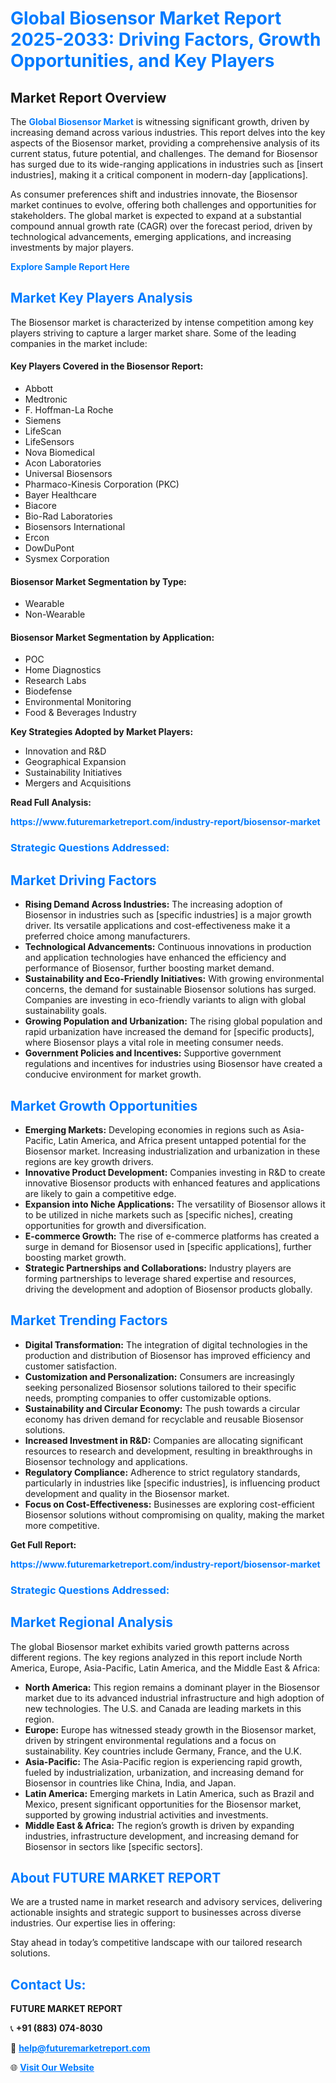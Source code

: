 <h1 style="color: #007BFF;">Global Biosensor Market Report 2025-2033: Driving Factors, Growth Opportunities, and Key Players</h1>

<section id="overview">
<h2>Market Report Overview</h2>
<p>The <a href="https://www.futuremarketreport.com/industry-report/biosensor-market" style="color: #007BFF; text-decoration: none;"><strong>Global Biosensor Market</strong></a> is witnessing significant growth, driven by increasing demand across various industries. This report delves into the key aspects of the Biosensor market, providing a comprehensive analysis of its current status, future potential, and challenges. The demand for Biosensor has surged due to its wide-ranging applications in industries such as [insert industries], making it a critical component in modern-day [applications].</p>
<p>As consumer preferences shift and industries innovate, the Biosensor market continues to evolve, offering both challenges and opportunities for stakeholders. The global market is expected to expand at a substantial compound annual growth rate (CAGR) over the forecast period, driven by technological advancements, emerging applications, and increasing investments by major players.</p>
</section>

<section id="overview">
<p><a href="https://www.futuremarketreport.com/request-sample/reportId=48873" style="color: #007BFF; text-decoration: none;"><strong>Explore Sample Report Here</strong></a></p>
</section>

<section id="key-players">
<h2 style="color: #007BFF;">Market Key Players Analysis</h2>
<p>The Biosensor market is characterized by intense competition among key players striving to capture a larger market share. Some of the leading companies in the market include:</p>
<h4>Key Players Covered in the Biosensor Report:</h4>
<ul><li>Abbott</li><li>Medtronic</li><li>F. Hoffman-La Roche</li><li>Siemens</li><li>LifeScan</li><li>LifeSensors</li><li>Nova Biomedical</li><li>Acon Laboratories</li><li>Universal Biosensors</li><li>Pharmaco-Kinesis Corporation (PKC)</li><li>Bayer Healthcare</li><li>Biacore</li><li>Bio-Rad Laboratories</li><li>Biosensors International</li><li>Ercon</li><li>DowDuPont</li><li>Sysmex Corporation</li></ul>
<h4>Biosensor Market Segmentation by Type:</h4>
<ul><li>Wearable</li><li>Non-Wearable</li></ul>

<h4>Biosensor Market Segmentation by Application:</h4>
<ul><li>POC</li><li>Home Diagnostics</li><li>Research Labs</li><li>Biodefense</li><li>Environmental Monitoring</li><li>Food &amp; Beverages Industry</li></ul>
<p><strong>Key Strategies Adopted by Market Players:</strong></p>
<ul>
<li>Innovation and R&D</li>
<li>Geographical Expansion</li>
<li>Sustainability Initiatives</li>
<li>Mergers and Acquisitions</li>
</ul>
</section>

<section>
<p><strong>Read Full Analysis: </strong></p><a href="https://www.futuremarketreport.com/industry-report/biosensor-market" style="color: #007BFF; text-decoration: none;"><strong>https://www.futuremarketreport.com/industry-report/biosensor-market</strong></a>
<h3 style="color: #007BFF;">Strategic Questions Addressed:</h3>
</section>

<section id="driving-factors">
<h2 style="color: #007BFF;">Market Driving Factors</h2>
<ul>
<li><strong>Rising Demand Across Industries:</strong> The increasing adoption of Biosensor in industries such as [specific industries] is a major growth driver. Its versatile applications and cost-effectiveness make it a preferred choice among manufacturers.</li>
<li><strong>Technological Advancements:</strong> Continuous innovations in production and application technologies have enhanced the efficiency and performance of Biosensor, further boosting market demand.</li>
<li><strong>Sustainability and Eco-Friendly Initiatives:</strong> With growing environmental concerns, the demand for sustainable Biosensor solutions has surged. Companies are investing in eco-friendly variants to align with global sustainability goals.</li>
<li><strong>Growing Population and Urbanization:</strong> The rising global population and rapid urbanization have increased the demand for [specific products], where Biosensor plays a vital role in meeting consumer needs.</li>
<li><strong>Government Policies and Incentives:</strong> Supportive government regulations and incentives for industries using Biosensor have created a conducive environment for market growth.</li>
</ul>
</section>

<section id="growth-opportunities">
<h2 style="color: #007BFF;">Market Growth Opportunities</h2>
<ul>
<li><strong>Emerging Markets:</strong> Developing economies in regions such as Asia-Pacific, Latin America, and Africa present untapped potential for the Biosensor market. Increasing industrialization and urbanization in these regions are key growth drivers.</li>
<li><strong>Innovative Product Development:</strong> Companies investing in R&D to create innovative Biosensor products with enhanced features and applications are likely to gain a competitive edge.</li>
<li><strong>Expansion into Niche Applications:</strong> The versatility of Biosensor allows it to be utilized in niche markets such as [specific niches], creating opportunities for growth and diversification.</li>
<li><strong>E-commerce Growth:</strong> The rise of e-commerce platforms has created a surge in demand for Biosensor used in [specific applications], further boosting market growth.</li>
<li><strong>Strategic Partnerships and Collaborations:</strong> Industry players are forming partnerships to leverage shared expertise and resources, driving the development and adoption of Biosensor products globally.</li>
</ul>
</section>

<section id="trending-factors">
<h2 style="color: #007BFF;">Market Trending Factors</h2>
<ul>
<li><strong>Digital Transformation:</strong> The integration of digital technologies in the production and distribution of Biosensor has improved efficiency and customer satisfaction.</li>
<li><strong>Customization and Personalization:</strong> Consumers are increasingly seeking personalized Biosensor solutions tailored to their specific needs, prompting companies to offer customizable options.</li>
<li><strong>Sustainability and Circular Economy:</strong> The push towards a circular economy has driven demand for recyclable and reusable Biosensor solutions.</li>
<li><strong>Increased Investment in R&D:</strong> Companies are allocating significant resources to research and development, resulting in breakthroughs in Biosensor technology and applications.</li>
<li><strong>Regulatory Compliance:</strong> Adherence to strict regulatory standards, particularly in industries like [specific industries], is influencing product development and quality in the Biosensor market.</li>
<li><strong>Focus on Cost-Effectiveness:</strong> Businesses are exploring cost-efficient Biosensor solutions without compromising on quality, making the market more competitive.</li>
</ul>
</section>

<section>
<p><strong>Get Full Report: </strong></p><a href="https://www.futuremarketreport.com/industry-report/biosensor-market" style="color: #007BFF; text-decoration: none;"><strong>https://www.futuremarketreport.com/industry-report/biosensor-market</strong></a>
<h3 style="color: #007BFF;">Strategic Questions Addressed:</h3>
</section>


<section id="regional-analysis">
<h2 style="color: #007BFF;">Market Regional Analysis</h2>
<p>The global Biosensor market exhibits varied growth patterns across different regions. The key regions analyzed in this report include North America, Europe, Asia-Pacific, Latin America, and the Middle East & Africa:</p>
<ul>
<li><strong>North America:</strong> This region remains a dominant player in the Biosensor market due to its advanced industrial infrastructure and high adoption of new technologies. The U.S. and Canada are leading markets in this region.</li>
<li><strong>Europe:</strong> Europe has witnessed steady growth in the Biosensor market, driven by stringent environmental regulations and a focus on sustainability. Key countries include Germany, France, and the U.K.</li>
<li><strong>Asia-Pacific:</strong> The Asia-Pacific region is experiencing rapid growth, fueled by industrialization, urbanization, and increasing demand for Biosensor in countries like China, India, and Japan.</li>
<li><strong>Latin America:</strong> Emerging markets in Latin America, such as Brazil and Mexico, present significant opportunities for the Biosensor market, supported by growing industrial activities and investments.</li>
<li><strong>Middle East & Africa:</strong> The region’s growth is driven by expanding industries, infrastructure development, and increasing demand for Biosensor in sectors like [specific sectors].</li>
</ul>
</section>

<footer>
<h2 style="color: #007BFF;">About FUTURE MARKET REPORT</h2>
<p>We are a trusted name in market research and advisory services, delivering actionable insights and strategic support to businesses across diverse industries. Our expertise lies in offering:</p>

<p>Stay ahead in today’s competitive landscape with our tailored research solutions.</p>

<h2 style="color: #007BFF;">Contact Us:</h2>
<p><strong>FUTURE MARKET REPORT</strong></p>
<p>📞 <strong>+91 (883) 074-8030</strong></p>
<p>📧 <strong><a href="mailto:help@futuremarketreport.com" style="color: #007BFF;">help@futuremarketreport.com</a></strong></p>
<p>🌐 <strong><a href="https://www.futuremarketreport.com/" style="color: #007BFF;">Visit Our Website</a></strong></p>
</footer>